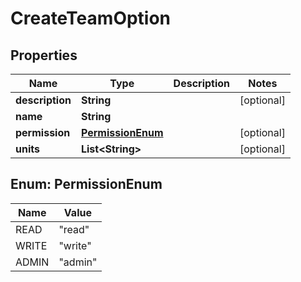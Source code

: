 
# CreateTeamOption

## Properties
Name | Type | Description | Notes
------------ | ------------- | ------------- | -------------
**description** | **String** |  |  [optional]
**name** | **String** |  | 
**permission** | [**PermissionEnum**](#PermissionEnum) |  |  [optional]
**units** | **List&lt;String&gt;** |  |  [optional]


<a name="PermissionEnum"></a>
## Enum: PermissionEnum
Name | Value
---- | -----
READ | &quot;read&quot;
WRITE | &quot;write&quot;
ADMIN | &quot;admin&quot;



